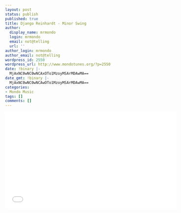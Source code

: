 ```yaml
---
layout: post
status: publish
published: true
title: Django Reinhardt - Minor Swing
author:
  display_name: mrmondo
  login: mrmondo
  email: not@telling
  url: ''
author_login: mrmondo
author_email: not@telling
wordpress_id: 2550
wordpress_url: http://www.mondotunes.org/?p=2550
date: !binary |-
  MjAxNC0wNC0wNCAxOTo1MzoyMSArMDAwMA==
date_gmt: !binary |-
  MjAxNC0wNC0wNCAwOTo1MzoyMSArMDAwMA==
categories:
- Mondo Music
tags: []
comments: []
---
```

<iframe width="560" height="315" src="//www.youtube.com/embed/mN8fw8M18U8" frameborder="0"> </iframe>
